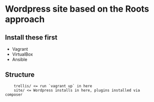 # Wordpress site based on the Roots approach

## Install these first

* Vagrant
* VirtualBox
* Ansible

## Structure

```
    trellis/ <= run `vagrant up` in here
    site/ <= Wordpress installs in here, plugins installed via composer
```
